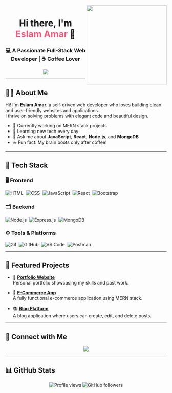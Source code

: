 <img align="right" src="https://c.tenor.com/_DOBjnGspYAAAAAM/code-coding.gif" width="250"/>

<h1 align="center">Hi there, I'm <span style="color:#f75c7e;">Eslam Amar</span> 👋</h1>
<h3 align="center">💻 A Passionate Full-Stack Web Developer | ☕ Coffee Lover</h3>

<p align="center">
  <a href="https://github.com/DenverCoder1/readme-typing-svg">
    <img src="https://readme-typing-svg.herokuapp.com?lines=Full-Stack%20Web%20Developer;MERN%20Stack%20Enthusiast;Always%20learning%20new%20things&center=true&width=500&height=45&color=f75c7e&vCenter=true&size=22">
  </a>
</p>

---

## 👨‍💻 About Me

Hi! I'm **Eslam Amar**, a self-driven web developer who loves building clean and user-friendly websites and applications.  
I thrive on solving problems with elegant code and beautiful design.

- 🔭 Currently working on MERN stack projects
- 🌱 Learning new tech every day
- 💬 Ask me about **JavaScript**, **React**, **Node.js**, and **MongoDB**
- ☕ Fun fact: My brain boots only after coffee!

---

## 🧰 Tech Stack

### 🖥️ Frontend
![HTML](https://img.shields.io/badge/-HTML5-05122A?style=flat&logo=html5)&nbsp;
![CSS](https://img.shields.io/badge/-CSS3-05122A?style=flat&logo=css3)&nbsp;
![JavaScript](https://img.shields.io/badge/-JavaScript-05122A?style=flat&logo=javascript)&nbsp;
![React](https://img.shields.io/badge/-React-05122A?style=flat&logo=react)&nbsp;
![Bootstrap](https://img.shields.io/badge/-Bootstrap-05122A?style=flat&logo=bootstrap)

### 🗂️ Backend
![Node.js](https://img.shields.io/badge/-Node.js-05122A?style=flat&logo=node.js)&nbsp;
![Express.js](https://img.shields.io/badge/-Express.js-05122A?style=flat&logo=express)&nbsp;
![MongoDB](https://img.shields.io/badge/-MongoDB-05122A?style=flat&logo=mongodb)

### ⚙️ Tools & Platforms
![Git](https://img.shields.io/badge/-Git-05122A?style=flat&logo=git)&nbsp;
![GitHub](https://img.shields.io/badge/-GitHub-05122A?style=flat&logo=github)&nbsp;
![VS Code](https://img.shields.io/badge/-VS%20Code-05122A?style=flat&logo=visual-studio-code)&nbsp;
![Postman](https://img.shields.io/badge/-Postman-05122A?style=flat&logo=postman)

---

## 📌 Featured Projects

- 🔗 [**Portfolio Website**](https://your-portfolio-link.com)  
  Personal portfolio showcasing my skills and past work.

- 🛒 [**E-Commerce App**](https://github.com/EslamAmaar/ecommerce-app)  
  A fully functional e-commerce application using MERN stack.

- 📚 [**Blog Platform**](https://github.com/EslamAmaar/blog-platform)  
  A blog application where users can create, edit, and delete posts.

---

## 🔗 Connect with Me

<p align="center">
  <a href="https://linkedin.com/in/eslam-amar" target="_blank">
    <img src="https://img.shields.io/badge/-Eslam%20Amaar-0077B5?style=for-the-badge&logo=linkedin&logoColor=white"/>
  </a>
</p>


---

## 📊 GitHub Stats

<!-- Uncomment this section once public projects with code are added -->
<!--
<img align="center" src="https://github-readme-stats.vercel.app/api/top-langs?username=EslamAmaar&show_icons=true&locale=en&layout=compact&theme=radical" alt="Top Languages"/>
-->

<p align="center">
  <img src="https://komarev.com/ghpvc/?username=EslamAmaar&style=for-the-badge" alt="Profile views" />
  <img src="https://img.shields.io/github/followers/EslamAmaar?style=social" alt="GitHub followers" />
</p>
